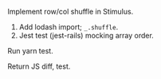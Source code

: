 Implement row/col shuffle in Stimulus.

1. Add lodash import; `_.shuffle`.
2. Jest test (jest-rails) mocking array order.

Run yarn test.

Return JS diff, test.